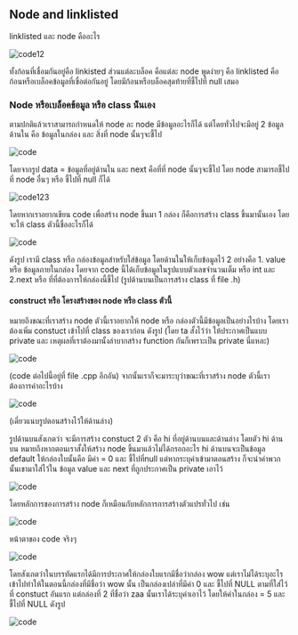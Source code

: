 ## Node and linklisted

linklisted และ node คืออะไร 

![code12](https://media.discordapp.net/attachments/784804366904590388/1074030131280097291/image.png?width=757&height=437)

ทั้งก้อนที่เชื่อมกันอยู่คือ linkisted ส่วนแต่ละบล็อค คือแต่ละ node พูดง่ายๆ คือ linklisted คือก้อนหรือเบล็อคข้อมูลที่เขื่อต่อกันอยู่ โดยมีก้อนหรือบล็อคสุดท้ายที่ชี้ไปที่ null เสมอ

### Node หรือเบล็อคข้อมูล หรือ class น้ันเอง

 ตามปกติแล้วเราสามารถกำหนดให้ node ละ node มีข้อมูลอะไรก็ได้ แต่โดยทั่วไปจะมีอยู่ 2 ข้อมูลด้านใน คือ ข้อมูลในกล่อง และ สิ่งที่ node นั้นๆจะชี้ไป

 ![code](https://media.discordapp.net/attachments/784804366904590388/1074036745311633539/image.png?width=732&height=437)

 โดยจากรูป 
 data = ข้อมูลที่อยู่ด้านใน และ next คือที่ที่ node นั้นๆจะชี้ไป โดย node สามารถชี้ไปที่ node อื่นๆ หรือ ชี้ไปที่ null ก็ได้ 

 ![code123](https://media.discordapp.net/attachments/784804366904590388/1074037908832526410/image.png?width=680&height=437)

โดยหากเราอยากเขียน code เพื่อสร้าง node ขึ้นมา 1 กล่อง ก็คือการสร้าง class ขึ้นมานั้นเอง โดยจะให้ class ตัวนี้ชื่ออะไรก็ได้

![code](https://media.discordapp.net/attachments/784804366904590388/1074038486585323530/image.png)

ดังรูป เรามี class หรือ กล่องข้อมูลสำหรับใส่ข้อมูล โดยด้านในให้เก็บข้อมูลไว้ 2 อย่างคือ 1. value หรือ ข้อมูลภายในกล่อง โดยจาก code นี้ได้เก็บข้อมูลในรูปแบบตัวเลขจำนวนเต็ม หรือ int และ 2.next หรือ ที่ที่ต้องการให้กล่องนี้ชี้ไป (รูปด้านบนเป็นการสร้าง class ที่ file .h)

#### construct หรือ โครงสร้างของ node หรือ class ตัวนี้

หมายถึงขณะที่เราสร้าง node ตัวนี้เราอยากให้ node หรือ กล่องตัวนี้มีข้อมูลเป็นอย่างไรบ้าง โดยเราต้องเพิ่ม constuct เข้าไปที่ class ของเราก่อน ดังรูป (โดย ta สั้งไว้ว่า ให้ประกาศเป็นแบบ private และ เหตุผลที่เราต้องมานั้งลำบากสร้าง function กันก็เพราะเป็น private นี่แหละ)

![code](https://media.discordapp.net/attachments/784804366904590388/1074040315129901226/image.png)

(code ต่อไปนี้อยู่ที่ file .cpp อีกอัน) จากนั้นเราก็จะมาระบุว่าขณะที่เราสร้าง node ตัวนี้เราต้องการค่าอะไรบ้าง

![code](https://media.discordapp.net/attachments/784804366904590388/1074039967002673183/image.png)

(เดี่ยวแนบรูปตอนสร้างไว้ให้ด้านล่าง)

รูปด้านบนสังเกตว่า จะมีการสร้าง constuct 2 ตัว คือ hi ที่อยู่ด้านบนและด้านล่าง โดยตัว hi ด้านบน หมายถึงหากตอนเราสั้งให้สร้าง node ขึ้นมาแล้วไม่ได้กรอกอะไร hi ด้านบนจะเป็นข้อมูล default ให้กล่องใบนั้นคือ มีค่า = 0 และ ชี้ไปที่null แต่หากระบุค่าเข้ามาตอนสร้าง ก็จะนำค่าพวกนั้นเขามาใส่ไว้ใน ข้อมูล value และ next ที่ถูกประกาศเป็น private เอาไว้

![code](https://media.discordapp.net/attachments/784804366904590388/1074041979924652152/image.png)

โดยหลักการของการสร้าง node ก็เหมือนกับหลักการการสร้างตัวแปรทั่วไป เช่น 

![code](https://media.discordapp.net/attachments/784804366904590388/1074043164022812712/image.png?width=454&height=437)

หน้าตาของ code จริงๆ 

![code](https://media.discordapp.net/attachments/784804366904590388/1074041979924652152/image.png)

โดยสังเกตว่าในบรรทัดแรกได้มีการประกาศให้กล่องใบแรกมีชื่อว่ากล่อง wow แต่เราไม่ได้ระบุอะไรเข้าไปทำให้ในตอนนี้กล่องที่มีชื่อว่า wow นั้น เป็นกล่องเปล่าที่มีค่า 0 และ ชี้ไปที่ NULL ตามที่ใส่ไว้ที่ constuct อันแรก
แต่กล่องที่ 2 ที่ชื่อว่า zaa นั้นเราได้ระบุค่าเอาไว้ โดยให้ค่าในกล่อง = 5 และ ชื้ไปที่ NULL ดังรูป

![code](https://media.discordapp.net/attachments/784804366904590388/1074044392257618050/image.png?width=626&height=437)

